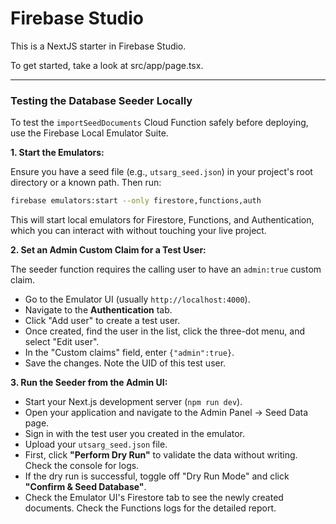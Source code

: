 # Firebase Studio

This is a NextJS starter in Firebase Studio.

To get started, take a look at src/app/page.tsx.

---

### Testing the Database Seeder Locally

To test the `importSeedDocuments` Cloud Function safely before deploying, use the Firebase Local Emulator Suite.

**1. Start the Emulators:**

Ensure you have a seed file (e.g., `utsarg_seed.json`) in your project's root directory or a known path. Then run:

```bash
firebase emulators:start --only firestore,functions,auth
```

This will start local emulators for Firestore, Functions, and Authentication, which you can interact with without touching your live project.

**2. Set an Admin Custom Claim for a Test User:**

The seeder function requires the calling user to have an `admin:true` custom claim.

*   Go to the Emulator UI (usually `http://localhost:4000`).
*   Navigate to the **Authentication** tab.
*   Click "Add user" to create a test user.
*   Once created, find the user in the list, click the three-dot menu, and select "Edit user".
*   In the "Custom claims" field, enter `{"admin":true}`.
*   Save the changes. Note the UID of this test user.

**3. Run the Seeder from the Admin UI:**

*   Start your Next.js development server (`npm run dev`).
*   Open your application and navigate to the Admin Panel -> Seed Data page.
*   Sign in with the test user you created in the emulator.
*   Upload your `utsarg_seed.json` file.
*   First, click **"Perform Dry Run"** to validate the data without writing. Check the console for logs.
*   If the dry run is successful, toggle off "Dry Run Mode" and click **"Confirm & Seed Database"**.
*   Check the Emulator UI's Firestore tab to see the newly created documents. Check the Functions logs for the detailed report.
